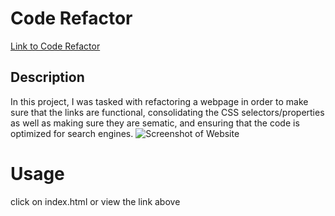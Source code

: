 # Code Refactor
[Link to Code Refactor](https://kbentley8.github.io/homework01-code-refactor/)

## Description
In this project, I was tasked with refactoring a webpage in order to make sure that the links are functional, consolidating the CSS selectors/properties as well as making sure they are sematic, and ensuring that the code is optimized for search engines.
![Screenshot of Website](https://user-images.githubusercontent.com/88289885/132772878-6cd7236d-9a9a-45eb-849d-7750941f2363.png)

# Usage

click on index.html or view the link above
